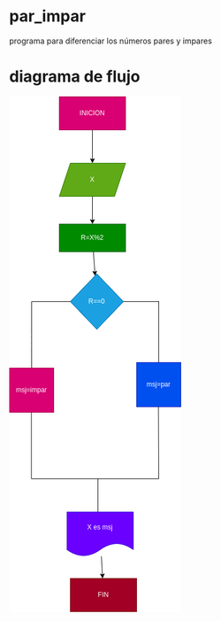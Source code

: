 # par_impar
programa para diferenciar los números pares y impares

# diagrama de flujo

![diagrama de flujo](diagrama.png "diagrama de flujo")